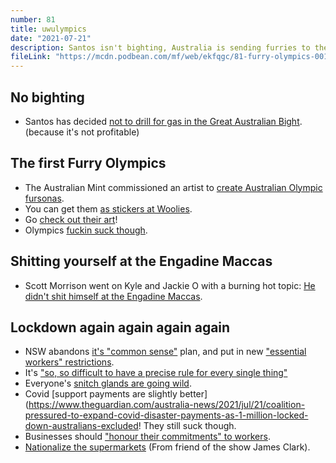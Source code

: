 ```yaml
---
number: 81
title: uwulympics
date: "2021-07-21"
description: Santos isn't bighting, Australia is sending furries to the Olympics, and we're back in lockdown and cooking our brains.
fileLink: "https://mcdn.podbean.com/mf/web/ekfqgc/81-furry-olympics-001.mp3"
---
```


## No bighting

- Santos has decided [not to drill for gas in the Great Australian Bight](https://www.abc.net.au/news/2021-07-16/sa-santos-ditches-plans-for-the-bight/100300824). (because it's not profitable)

## The first Furry Olympics

- The Australian Mint commissioned an artist to [create Australian Olympic fursonas](https://twitter.com/SailorFailures/status/1415241068061224962).
- You can get them [as stickers at Woolies](https://junkee.com/government-furry-olympics/301894).
- Go [check out their art](https://twitter.com/landegart)!
- Olympics [fuckin suck though](https://www.bbc.com/news/world-asia-57240044).

## Shitting yourself at the Engadine Maccas

- Scott Morrison went on Kyle and Jackie O with a burning hot topic: [He didn't shit himself at the Engadine Maccas](https://www.news.com.au/entertainment/tv/radio/scott-morrison-addresses-engadine-mcdonalds-rumour-on-kyle-and-jackie-o/news-story/3bad89c6cfb7479eee467fbdc8dbe04a).

## Lockdown again again again again

- NSW abandons [it's "common sense"](https://www.theguardian.com/australia-news/2021/jul/17/sydney-lockdown-shock-as-gladys-berejiklian-admits-nsw-has-failed-to-quash-covid-outbreak) plan, and put in new ["essential workers" restrictions](https://www.theguardian.com/australia-news/2021/jul/16/absolutely-confusing-businesses-suffering-in-sydney-lockdown-plead-for-certainty-over-whats-essential-work).
- It's ["so, so difficult to have a precise rule for every single thing"](https://www.abc.net.au/news/2021-07-16/sydney-covid-lockdown-retailers-open-jbhifi-gucci-lv/100296684)
- Everyone's [snitch glands are going wild](https://www.theguardian.com/commentisfree/2021/jul/14/the-snitch-nextdoor-when-is-it-ok-to-dob-on-your-neighbours-for-breaking-lockdown-rules).
- Covid [support payments are slightly better](https://www.theguardian.com/australia-news/2021/jul/21/coalition-pressured-to-expand-covid-disaster-payments-as-1-million-locked-down-australians-excluded! They still suck though.
- Businesses should ["honour their commitments" to workers](https://www.theguardian.com/australia-news/2021/jul/13/peace-of-mind-morrison-and-nsw-announce-500m-a-week-support-package-for-locked-down-sydney).
- [Nationalize the supermarkets](https://jacobinmag.com/2021/07/nationalize-supermarkets-australia-agriculture-food-system-public-sector) (From friend of the show James Clark).
